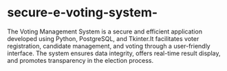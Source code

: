 # secure-e-voting-system-
The Voting Management System is a secure and efficient application developed using Python, PostgreSQL, and Tkinter.It facilitates voter registration, candidate management, and voting through a user-friendly interface. The system ensures data integrity, offers real-time result display, and promotes transparency in the election process.
